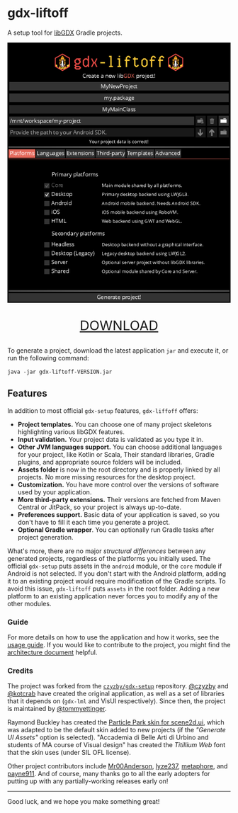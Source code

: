 # gdx-liftoff

A setup tool for [libGDX](https://libgdx.com/) Gradle projects.

![Screenshot of gdx-liftoff](.github/screenshot.png)

<p align="center" style="font-size: 30px;">
    <a href="https://github.com/tommyettinger/gdx-liftoff/releases">DOWNLOAD</a>
</p>

To generate a project, download the latest application `jar` and execute it, or run the following command:

```shell
java -jar gdx-liftoff-VERSION.jar
```

## Features

In addition to most official `gdx-setup` features, `gdx-liffoff` offers:
 
- **Project templates.** You can choose one of many project skeletons highlighting various libGDX features.
- **Input validation.** Your project data is validated as you type it in.
- **Other JVM languages support.** You can choose additional languages for your project, like Kotlin or Scala,
Their standard libraries, Gradle plugins, and appropriate source folders will be included.
- **Assets folder** is now in the root directory and is properly linked by all projects. No more missing resources for
the desktop project.
- **Customization.** You have more control over the versions of software used by your application.
- **More third-party extensions.** Their versions are fetched from Maven Central or JitPack, so your project is always 
up-to-date.
- **Preferences support.** Basic data of your application is saved, so you don't have to fill it each time
you generate a project.
- **Optional Gradle wrapper**. You can optionally run Gradle tasks after project generation. 

What's more, there are no major *structural differences* between any generated projects, regardless of the platforms
you initially used. The official `gdx-setup` puts assets in the `android` module, or the `core` module if Android is
not selected. If you don't start with the Android platform, adding it to an existing project would require modification
of the Gradle scripts. To avoid this issue, `gdx-liftoff` puts `assets` in the root folder. Adding a new platform
to an existing application never forces you to modify any of the other modules.

### Guide

For more details on how to use the application and how it works, see the [usage guide](Guide.md).
If you would like to contribute to the project, you might find the [architecture document](Architecture.md)
helpful.

### Credits

The project was forked from the [`czyzby/gdx-setup`](https://github.com/czyzby/gdx-setup) repository.
[@czyzby](https://github.com/czyzby) and [@kotcrab](https://github.com/kotcrab) have created the original application,
as well as a set of libraries that it depends on (`gdx-lml` and VisUI respectively). Since then, the project is
maintained by [@tommyettinger](https://github.com/tommyettinger).

Raymond Buckley has created the
[Particle Park skin for scene2d.ui](https://ray3k.wordpress.com/particle-park-ui-skin-for-scene2d-ui/),
which was adapted to be the default skin added to new projects (if the _"Generate UI Assets"_ option is selected).
"Accademia di Belle Arti di Urbino and students of MA course of Visual design" has created the _Titillium Web_
font that the skin uses (under SIL OFL license).

Other project contributors include [Mr00Anderson](https://github.com/Mr00Anderson), [lyze237](https://github.com/lyze237),
[metaphore](https://github.com/metaphore), and [payne911](https://github.com/payne911). And of course, many thanks go
to all the early adopters for putting up with any partially-working releases early on!

---

Good luck, and we hope you make something great!
